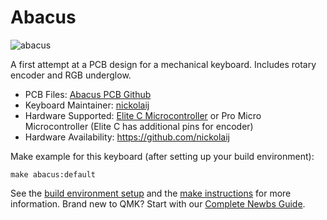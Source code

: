 # Abacus

![abacus](https://i.imgur.com/IFtuWaK.jpg)

A first attempt at a PCB design for a mechanical keyboard. Includes rotary encoder and RGB underglow.

* PCB Files: [Abacus PCB Github](https://github.com/nickolaij/Abacus_Rev2)
* Keyboard Maintainer: [nickolaij](https://github.com/nickolaij)
* Hardware Supported: [Elite C Microcontroller](https://keeb.io/products/elite-c-usb-c-pro-micro-replacement-arduino-compatible-atmega32u4) or Pro Micro Microcontroller (Elite C has additional pins for encoder)
* Hardware Availability: https://github.com/nickolaij

Make example for this keyboard (after setting up your build environment):

    make abacus:default

See the [build environment setup](https://docs.qmk.fm/#/getting_started_build_tools) and the [make instructions](https://docs.qmk.fm/#/getting_started_make_guide) for more information. Brand new to QMK? Start with our [Complete Newbs Guide](https://docs.qmk.fm/#/newbs).
